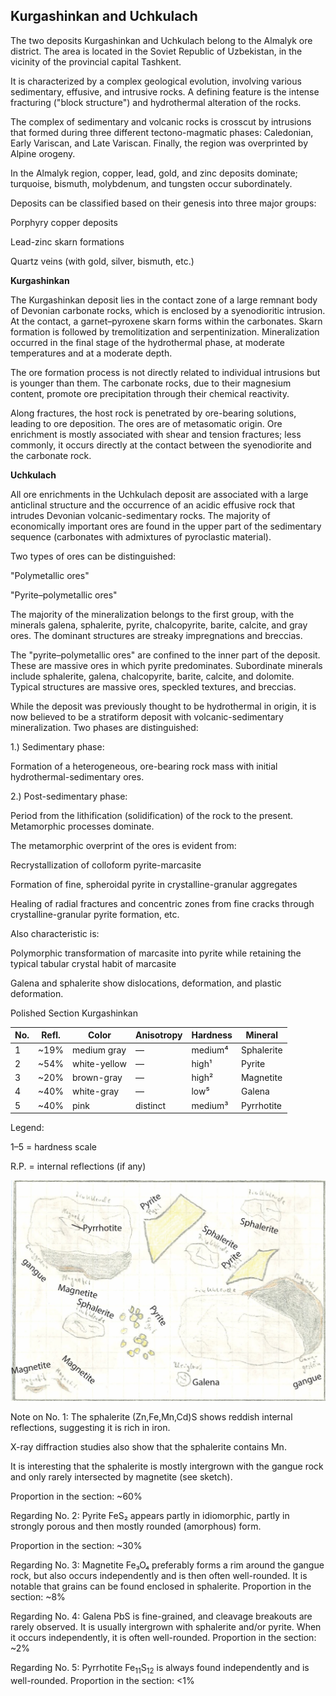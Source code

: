 ## Kurgashinkan and Uchkulach

The two deposits Kurgashinkan and Uchkulach belong to the Almalyk ore district. The area is located in the Soviet Republic of Uzbekistan, in the vicinity of the provincial capital Tashkent.

It is characterized by a complex geological evolution, involving various sedimentary, effusive, and intrusive rocks. A defining feature is the intense fracturing ("block structure") and hydrothermal alteration of the rocks.

The complex of sedimentary and volcanic rocks is crosscut by intrusions that formed during three different tectono-magmatic phases: Caledonian, Early Variscan, and Late Variscan. Finally, the region was overprinted by Alpine orogeny.

In the Almalyk region, copper, lead, gold, and zinc deposits dominate; turquoise, bismuth, molybdenum, and tungsten occur subordinately.

Deposits can be classified based on their genesis into three major groups:

Porphyry copper deposits

Lead-zinc skarn formations

Quartz veins (with gold, silver, bismuth, etc.)

**Kurgashinkan**

The Kurgashinkan deposit lies in the contact zone of a large remnant body of Devonian carbonate rocks, which is enclosed by a syenodioritic intrusion. At the contact, a garnet–pyroxene skarn forms within the carbonates. Skarn formation is followed by tremolitization and serpentinization. Mineralization occurred in the final stage of the hydrothermal phase, at moderate temperatures and at a moderate depth.

The ore formation process is not directly related to individual intrusions but is younger than them. The carbonate rocks, due to their magnesium content, promote ore precipitation through their chemical reactivity.

Along fractures, the host rock is penetrated by ore-bearing solutions, leading to ore deposition. The ores are of metasomatic origin. Ore enrichment is mostly associated with shear and tension fractures; less commonly, it occurs directly at the contact between the syenodiorite and the carbonate rock.

**Uchkulach**

All ore enrichments in the Uchkulach deposit are associated with a large anticlinal structure and the occurrence of an acidic effusive rock that intrudes Devonian volcanic-sedimentary rocks. The majority of economically important ores are found in the upper part of the sedimentary sequence (carbonates with admixtures of pyroclastic material).

Two types of ores can be distinguished:

"Polymetallic ores"

"Pyrite–polymetallic ores"

The majority of the mineralization belongs to the first group, with the minerals galena, sphalerite, pyrite, chalcopyrite, barite, calcite, and gray ores. The dominant structures are streaky impregnations and breccias.

The "pyrite–polymetallic ores" are confined to the inner part of the deposit. These are massive ores in which pyrite predominates. Subordinate minerals include sphalerite, galena, chalcopyrite, barite, calcite, and dolomite. Typical structures are massive ores, speckled textures, and breccias.

While the deposit was previously thought to be hydrothermal in origin, it is now believed to be a stratiform deposit with volcanic-sedimentary mineralization. Two phases are distinguished:

1.) Sedimentary phase:

Formation of a heterogeneous, ore-bearing rock mass with initial hydrothermal-sedimentary ores.

2.) Post-sedimentary phase:

Period from the lithification (solidification) of the rock to the present.
Metamorphic processes dominate.

The metamorphic overprint of the ores is evident from:

Recrystallization of colloform pyrite-marcasite

Formation of fine, spheroidal pyrite in crystalline-granular aggregates

Healing of radial fractures and concentric zones from fine cracks through crystalline-granular pyrite formation, etc.

Also characteristic is:

Polymorphic transformation of marcasite into pyrite while retaining the typical tabular crystal habit of marcasite

Galena and sphalerite show dislocations, deformation, and plastic deformation.

Polished Section Kurgashinkan

| No. | Refl.  | Color         | Anisotropy | Hardness | Mineral      |
|-----|--------|---------------|------------|----------|--------------|
| 1   | ~19%   | medium gray    | —          | medium⁴  | Sphalerite   |
| 2   | ~54%   | white-yellow   | —          | high¹    | Pyrite       |
| 3   | ~20%   | brown-gray     | —          | high²    | Magnetite    |
| 4   | ~40%   | white-gray     | —          | low⁵     | Galena       |
| 5   | ~40%   | pink           | distinct   | medium³  | Pyrrhotite  |

Legend:

1–5 = hardness scale

R.P. = internal reflections (if any)

![Kurgashinkan](https://github.com/DinaKlim/OD_RL_notes/blob/main/RL_notes/23_Kurgashinkan_Uchkulach/23%20Kurgashinkan%20Uchkulach%201.jpg)

Note on No. 1:
The sphalerite (Zn,Fe,Mn,Cd)S shows reddish internal reflections, suggesting it is rich in iron.

X-ray diffraction studies also show that the sphalerite contains Mn.

It is interesting that the sphalerite is mostly intergrown with the gangue rock and only rarely intersected by magnetite (see sketch).

Proportion in the section: ~60%

Regarding No. 2:
Pyrite FeS₂ appears partly in idiomorphic, partly in strongly porous and then mostly rounded (amorphous) form.

Proportion in the section: ~30%

Regarding No. 3:
Magnetite Fe₃O₄ preferably forms a rim around the gangue rock, but also occurs independently and is then often well-rounded.
It is notable that grains can be found enclosed in sphalerite.
Proportion in the section: ~8%

Regarding No. 4:
Galena PbS is fine-grained, and cleavage breakouts are rarely observed.
It is usually intergrown with sphalerite and/or pyrite. When it occurs independently, it is often well-rounded.
Proportion in the section: ~2%

Regarding No. 5:
Pyrrhotite Fe<sub>11</sub>S<sub>12</sub> is always found independently and is well-rounded.
Proportion in the section: <1%




